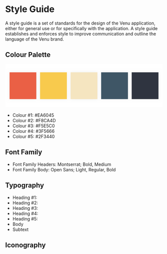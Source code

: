 # Style Guide

A style guide is a set of standards for the design of the Venu application, either for general use or for specifically with the application. A style guide establishes and enforces style to improve communication and outline the language of the Venu brand.

## Colour Palette

![Colour Palette](https://github.com/deco3500-2017/team-apollo/blob/master/images/Pallette.png "Colour Palette")

- Colour #1: #EA6045
- Colour #2: #F8CA4D
- Colour #3: #F5E5C0
- Colour #4: #3F5666
- Colour #5: #2F3440

## Font Family

- Font Family Headers: Montserrat; Bold, Medium
- Font Family Body: Open Sans; Light, Regular, Bold

## Typography

- Heading #1:
- Heading #2:
- Heading #3:
- Heading #4:
- Heading #5:
- Body
- Subtext

## Iconography
